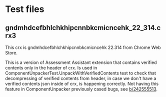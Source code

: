 # Test files

## gndmhdcefbhlchkhipcnnbkcmicncehk_22_314.crx3

This crx is gndmhdcefbhlchkhipcnnbkcmicncehk 22.314 from Chrome Web Store.

This is a version of Assessment Assistant extension that contains verified contents
only in the header of crx. Is used in ComponentUnpackerTest.UnpackWithVerifiedContents
test to check that decompressing of verified contents from header, in case we don't have
a verified contents json inside of crx, is happening correctly. Not having this feature
in ComponentUnpacker previously cased bugs, see [b/242555513](http://b/242555513).
